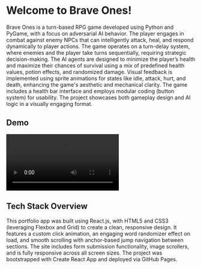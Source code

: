 # Welcome to Brave Ones!

Brave Ones is a turn-based RPG game developed using Python and PyGame, with a focus on adversarial AI behavior. The player engages in combat against enemy NPCs that can intelligently attack, heal, and respond dynamically to player actions. The game operates on a turn-delay system, where enemies and the player take turns sequentially, requiring strategic decision-making. The AI agents are designed to minimize the player’s health and maximize their chances of survival using a mix of predefined health values, potion effects, and randomized damage. Visual feedback is implemented using sprite animations for states like idle, attack, hurt, and death, enhancing the game's aesthetic and mechanical clarity. The game includes a health bar interface and employs modular coding (button system) for usability. The project showcases both gameplay design and AI logic in a visually engaging format.

## Demo
![Live Preview](https://cdn.artstation.com/p/video_sources/001/943/692/brave-ones-demo-win.mp4)

  
## Tech Stack Overview
This portfolio app was built using React.js, with HTML5 and CSS3 (leveraging Flexbox and Grid) to create a clean, responsive design. It features a custom click animation, an engaging word randomizer effect on load, and smooth scrolling with anchor-based jump navigation between sections. The site includes form submission functionality, image scrollers, and is fully responsive across all screen sizes. The project was bootstrapped with Create React App and deployed via GitHub Pages.
